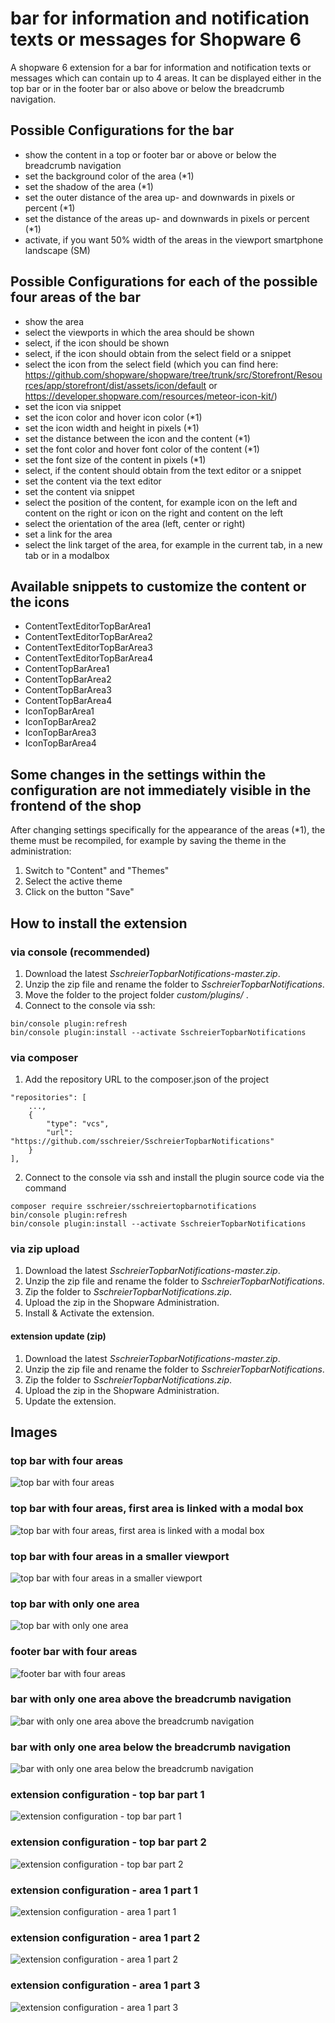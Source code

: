 # bar for information and notification texts or messages for Shopware 6

A shopware 6 extension for a bar for information and notification texts or messages which can contain up to 4 areas. It can be displayed either in the top bar or in the footer bar or also above or below the breadcrumb navigation.

## Possible Configurations for the bar
 - show the content in a top or footer bar or above or below the breadcrumb navigation
 - set the background color of the area (*1)
 - set the shadow of the area (*1)
 - set the outer distance of the area up- and downwards in pixels or percent (*1)
 - set the distance of the areas up- and downwards in pixels or percent (*1)
 - activate, if you want 50% width of the areas in the viewport smartphone landscape (SM)
 
## Possible Configurations for each of the possible four areas of the bar
 - show the area
 - select the viewports in which the area should be shown
 - select, if the icon should be shown
 - select, if the icon should obtain from the select field or a snippet
 - select the icon from the select field (which you can find here: https://github.com/shopware/shopware/tree/trunk/src/Storefront/Resources/app/storefront/dist/assets/icon/default or https://developer.shopware.com/resources/meteor-icon-kit/)
 - set the icon via snippet
 - set the icon color and hover icon color (*1)
 - set the icon width and height in pixels (*1)
 - set the distance between the icon and the content (*1)
 - set the font color and hover font color of the content (*1)
 - set the font size of the content in pixels (*1)
 - select, if the content should obtain from the text editor or a snippet
 - set the content via the text editor
 - set the content via snippet
 - select the position of the content, for example icon on the left and content on the right or icon on the right and content on the left
 - select the orientation of the area (left, center or right)
 - set a link for the area
 - select the link target of the area, for example in the current tab, in a new tab or in a modalbox

## Available snippets to customize the content or the icons
 - ContentTextEditorTopBarArea1
 - ContentTextEditorTopBarArea2
 - ContentTextEditorTopBarArea3
 - ContentTextEditorTopBarArea4
 - ContentTopBarArea1
 - ContentTopBarArea2
 - ContentTopBarArea3
 - ContentTopBarArea4
 - IconTopBarArea1
 - IconTopBarArea2
 - IconTopBarArea3
 - IconTopBarArea4

## Some changes in the settings within the configuration are not immediately visible in the frontend of the shop
After changing settings specifically for the appearance of the areas (*1), the theme must be recompiled, for example by saving the theme in the administration:
1. Switch to "Content" and "Themes"
2. Select the active theme
3. Click on the button "Save"

## How to install the extension
### via console (recommended)
1. Download the latest _SschreierTopbarNotifications-master.zip_.
2. Unzip the zip file and rename the folder to _SschreierTopbarNotifications_. 
3. Move the folder to the project folder _custom/plugins/_ .
4. Connect to the console via ssh:

```
bin/console plugin:refresh
bin/console plugin:install --activate SschreierTopbarNotifications
```

### via composer
1. Add the repository URL to the composer.json of the project
```
"repositories": [
    ...,
    {
        "type": "vcs",
        "url": "https://github.com/sschreier/SschreierTopbarNotifications"
    }
],
```

2. Connect to the console via ssh and install the plugin source code via the command 
```
composer require sschreier/sschreiertopbarnotifications
bin/console plugin:refresh
bin/console plugin:install --activate SschreierTopbarNotifications
```

### via zip upload
1. Download the latest _SschreierTopbarNotifications-master.zip_.
2. Unzip the zip file and rename the folder to _SschreierTopbarNotifications_.
3. Zip the folder to _SschreierTopbarNotifications.zip_.
4. Upload the zip in the Shopware Administration.
5. Install & Activate the extension.

#### extension update (zip)
1. Download the latest _SschreierTopbarNotifications-master.zip_.
2. Unzip the zip file and rename the folder to _SschreierTopbarNotifications_.
3. Zip the folder to _SschreierTopbarNotifications.zip_.
4. Upload the zip in the Shopware Administration.
5. Update the extension.

## Images

### top bar with four areas

![top bar with four areas](https://www.sebastianschreier.de/plugins/sschreierTopbarnotifications/sschreierTopbarnotifications-Image1.jpg)

### top bar with four areas, first area is linked with a modal box

![top bar with four areas, first area is linked with a modal box](https://www.sebastianschreier.de/plugins/sschreierTopbarnotifications/sschreierTopbarnotifications-Image2.jpg)

### top bar with four areas in a smaller viewport

![top bar with four areas in a smaller viewport](https://www.sebastianschreier.de/plugins/sschreierTopbarnotifications/sschreierTopbarnotifications-Image3.jpg)

### top bar with only one area

![top bar with only one area](https://www.sebastianschreier.de/plugins/sschreierTopbarnotifications/sschreierTopbarnotifications-Image4.jpg)

### footer bar with four areas

![footer bar with four areas](https://www.sebastianschreier.de/plugins/sschreierTopbarnotifications/sschreierTopbarnotifications-Image9.jpg)

### bar with only one area above the breadcrumb navigation

![bar with only one area above the breadcrumb navigation](https://www.sebastianschreier.de/plugins/sschreierTopbarnotifications/sschreierTopbarnotifications-Image11.jpg)

### bar with only one area below the breadcrumb navigation

![bar with only one area below the breadcrumb navigation](https://www.sebastianschreier.de/plugins/sschreierTopbarnotifications/sschreierTopbarnotifications-Image12.jpg)

### extension configuration - top bar part 1

![extension configuration - top bar part 1](https://www.sebastianschreier.de/plugins/sschreierTopbarnotifications/sschreierTopbarnotifications-Image5.jpg)

### extension configuration - top bar part 2

![extension configuration - top bar part 2](https://www.sebastianschreier.de/plugins/sschreierTopbarnotifications/sschreierTopbarnotifications-Image6.jpg)

### extension configuration - area 1 part 1

![extension configuration - area 1 part 1](https://www.sebastianschreier.de/plugins/sschreierTopbarnotifications/sschreierTopbarnotifications-Image7.jpg)

### extension configuration - area 1 part 2

![extension configuration - area 1 part 2](https://www.sebastianschreier.de/plugins/sschreierTopbarnotifications/sschreierTopbarnotifications-Image8.jpg)

### extension configuration - area 1 part 3

![extension configuration - area 1 part 3](https://www.sebastianschreier.de/plugins/sschreierTopbarnotifications/sschreierTopbarnotifications-Image10.jpg)
